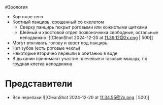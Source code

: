 #Зоология 
- Короткое тело 
- Костный панцирь, срощенный со скелетом
	- Сверху панцирь покрыт роговыми или кожистыми щитками
	- Шейный и хвостовой отдел позвоночника свободные, остальные неподвижно
![[CleanShot 2024-12-20 at 11.39.12@2x.png | 500]]
- Могут втягивать голову и хвост под панцирь 
- Нет зубов (есть роговые чехлы)
- Некоторые вторично перешли к обитанию в воде
- В дыхании принимают участие плечевые и тазовые мышцы, т.к грудная клетка неподвижна 
# Представители
- Все черепахи 
![[CleanShot 2024-12-20 at 11.34.55@2x.png | 500]]